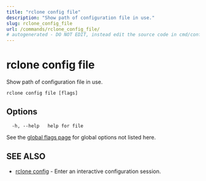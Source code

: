 ```yaml
---
title: "rclone config file"
description: "Show path of configuration file in use."
slug: rclone_config_file
url: /commands/rclone_config_file/
# autogenerated - DO NOT EDIT, instead edit the source code in cmd/config/file/ and as part of making a release run "make commanddocs"
---
```

# rclone config file

Show path of configuration file in use.

```
rclone config file [flags]
```

## Options

```
  -h, --help   help for file
```

See the [global flags page](/flags/) for global options not listed here.

## SEE ALSO

* [rclone config](/commands/rclone_config/)	 - Enter an interactive configuration session.

